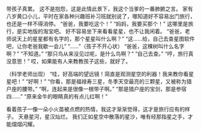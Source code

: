 带孩子真累。
这不是抱怨，这是此情此景下，我这个当爹的一番肺腑之言。
家有八岁黄口小儿，平时在家各种兴趣班补习班就别说了，哪知道好不容易出门旅行，也还是一样不得消停。
“爸爸，我要吃这个！”
“妈妈，我要买那个！”
这哪里是旅行，是实地版的淘宝吧。
好不容易坐下来看看星星，也不让我闲着。
“爸爸，老师说天上的星星都有名字的，那个星星叫什么啊？”
“这……给，自己去查星图软件吧，让你老爸我歇一会儿”
“……”（孩子不开心状）
“爸爸，这棵树叫什么名字啊？”
“不知道。”
“那只鸟从来没见过呢，是什么鸟啊？”
“自己去查。”
“哼，旅行真没意思！”
哎，如果能有人来教教孩子这些，就好了。

（科学老师出现）
“哇，好高端的望远镜！简直是观测星空的利器！我来教你看星星吧！”
“好啊！”
“你看，那是福禄寿三星，冬季天空最亮的三颗星，又被称为猎户座的腰带。”
“啊，连起来是很像一根带子啊。”
“那是猎户座的宝剑，那是参宿四……”
“原来金牛的眼睛真的有点儿红啊！”

看着孩子一像一朵小火苗被点燃的热情，我这才渐渐觉得，这才是旅行应有的样子。
天悬星河，星汉灿烂。
我们正如星空中散落的星沙，唯有经那指星之手，才能熠熠闪耀。
